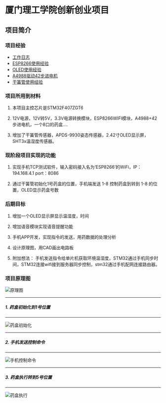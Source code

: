 # 厦门理工学院创新创业项目

## 项目简介

### 项目经验
- [工作日志](/Project_Development_Experience/工作日志.md)
- [ESP8266使用经验](/Project_Development_Experience/ESP8266使用经验.md)
- [OLED使用经验](/Project_Development_Experience/OLED使用经验.md)
- [A4988驱动42步进电机](/Project_Development_Experience/A4988驱动42步进电机.md)
- [干簧管使用经验](/Project_Development_Experience/干簧管使用经验.md)
### 项目所用到材料

  1. 本项目主控芯片是STM32F407ZGT6

  2. 12V电源，12V转5V，3.3V电源转换模块，ESP8266WIFI模块，A4988+42步进电机，一个8口的药盒....

  3. 增加了干簧管传感器，APDS-9930姿态传感器，2.42寸OLED显示屏，SHT3x温湿度传感器。

### 现阶段项目实现的功能

1. 实现手机TCP测试软件，输入密码接入名为‘ESP8266’的WiFi，IP：194.168.4.1 port：8086

 2. 通过干簧管初始化1号药盒的位置，手机端发送 1-8 控制药盒到转到 1-8 的位置，OLED显示药盒号数

### 后期目标

1. 增加一个OLED显示屏显示温湿度，时间

2. 增加语音模块实现语音提醒功能

3. 手机APP开发，实现指令的发送，用药数据的处理分析

4. 设计原理图，用CAD画出电路板

5. 附加想法： 手机发送指令给单片机获取环境温湿度，STM32通过手机同步时间，STM32连接wifi接到服务器同步控制，stm32通过手机配网连接路由器。

### 项目原理图

   ![原理图](/Project_Image_Date/药盒工程图.jpg)

------
##### 1. 药盒初始化到1号位置
-----

  ![药盒初始化](/Project_Image_Date/初始化到1号.jpg)

----
##### 2. 手机发送控制命令
------

  ![手机控制命令](/Project_Image_Date/手机控制.png)

-----
##### 3. 药盒执行转到5号位置
-----

  ![药盒执行](/Project_Image_Date/药盒控制.jpg)
